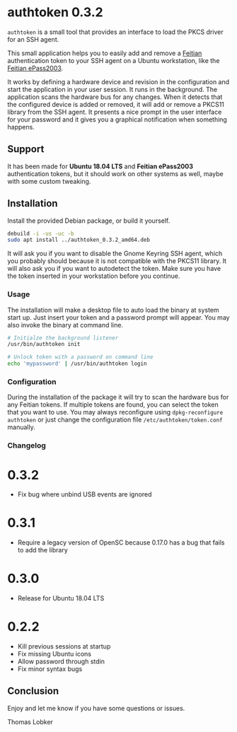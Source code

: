 # authtoken 0.3.2
`authtoken` is a small tool that provides an interface to load the PKCS driver for an SSH agent.

This small application helps you to easily add and remove a [Feitian](http://www.ftsafe.com/) authentication token to your
SSH agent on a Ubuntu workstation, like the [Feitian ePass2003](http://www.ftsafe.com/products/PKI/Standard).

It works by defining a hardware device and revision in the configuration and start the
application in your user session. It runs in the background. The application scans the hardware
bus for any changes. When it detects that the configured device is added or removed, it will add
or remove a PKCS11 library from the SSH agent. It presents a nice prompt in the user interface
for your password and it gives you a graphical notification when something happens.

## Support
It has been made for **Ubuntu 18.04 LTS** and **Feitian ePass2003** authentication tokens, but it should
work on other systems as well, maybe with some custom tweaking.

## Installation
Install the provided Debian package, or build it yourself.

```bash
debuild -i -us -uc -b
sudo apt install ../authtoken_0.3.2_amd64.deb
```

It will ask you if you want to disable the Gnome Keyring SSH agent, which you probably should because it
is not compatible with the PKCS11 library. It will also ask you if you want to autodetect the token. Make
sure you have the token inserted in your workstation before you continue.

### Usage
The installation will make a desktop file to auto load the binary at system start up. Just insert your
token and a password prompt will appear. You may also invoke the binary at command line.

```bash
# Initialze the background listener
/usr/bin/authtoken init

# Unlock token with a password on command line
echo 'mypassword' | /usr/bin/authtoken login
```

### Configuration
During the installation of the package it will try to scan the hardware bus for any Feitian tokens. If
multiple tokens are found, you can select the token that you want to use. You may always reconfigure
using `dpkg-reconfigure authtoken` or just change the configuration file `/etc/authtoken/token.conf` manually.

### Changelog

# 0.3.2

* Fix bug where unbind USB events are ignored

# 0.3.1

* Require a legacy version of OpenSC because 0.17.0 has a bug that fails to add the library

# 0.3.0

* Release for Ubuntu 18.04 LTS

# 0.2.2

* Kill previous sessions at startup
* Fix missing Ubuntu icons
* Allow password through stdin
* Fix minor syntax bugs

## Conclusion
Enjoy and let me know if you have some questions or issues.

Thomas Lobker
